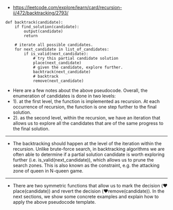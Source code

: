 - https://leetcode.com/explore/learn/card/recursion-ii/472/backtracking/2793/


```
def backtrack(candidate):
    if find_solution(candidate):
        output(candidate)
        return
    
    # iterate all possible candidates.
    for next_candidate in list_of_candidates:
        if is_valid(next_candidate):
            # try this partial candidate solution
            place(next_candidate)
            # given the candidate, explore further.
            backtrack(next_candidate)
            # backtrack
            remove(next_candidate)
```


- Here are a few notes about the above pseudocode. Overall, the enumeration of candidates is done in two levels: 
- 1). at the first level, the function is implemented as recursion. At each occurrence of recursion, the function is one step further to the final solution.  
- 2). as the second level, within the recursion, we have an iteration that allows us to explore all the candidates that are of the same progress to the final solution.
---
- The backtracking should happen at the level of the iteration within the recursion. Unlike brute-force search, in backtracking algorithms we are often able to determine if a partial solution candidate is worth exploring further (i.e. is_valid(next_candidate)), which allows us to prune the search zones. This is also known as the constraint, e.g. the attacking zone of queen in N-queen game. 
---
- There are two symmetric functions that allow us to mark the decision (❤️place(candidate)) and revert the decision (❤️remove(candidate)). In the next sections, we show some concrete examples and explain how to apply the above pseudocode template.
